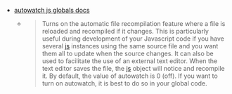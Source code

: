 - [autowatch js globals docs](https://docs.cycling74.com/legacy/max8/vignettes/jsglobal#autowatch)
	- > Turns on the automatic file recompilation feature where a file is reloaded and recompiled if it changes. This is particularly useful during development of your Javascript code if you have several [js](https://docs.cycling74.com/max8/refpages/js) instances using the same source file and you want them all to update when the source changes. It can also be used to facilitate the use of an external text editor. When the text editor saves the file, the [js](https://docs.cycling74.com/max8/refpages/js) object will notice and recompile it. By default, the value of autowatch is 0 (off). If you want to turn on autowatch, it is best to do so in your global code.